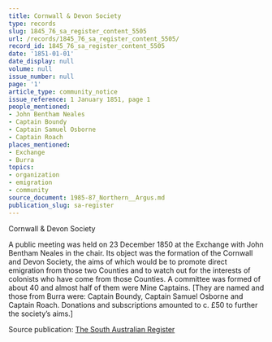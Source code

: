 ```yaml
---
title: Cornwall & Devon Society
type: records
slug: 1845_76_sa_register_content_5505
url: /records/1845_76_sa_register_content_5505/
record_id: 1845_76_sa_register_content_5505
date: '1851-01-01'
date_display: null
volume: null
issue_number: null
page: '1'
article_type: community_notice
issue_reference: 1 January 1851, page 1
people_mentioned:
- John Bentham Neales
- Captain Boundy
- Captain Samuel Osborne
- Captain Roach
places_mentioned:
- Exchange
- Burra
topics:
- organization
- emigration
- community
source_document: 1985-87_Northern__Argus.md
publication_slug: sa-register
---
```


Cornwall & Devon Society

A public meeting was held on 23 December 1850 at the Exchange with John Bentham Neales in the chair.  Its object was the formation of the Cornwall and Devon Society, the aims of which would be to promote direct emigration from those two Counties and to watch out for the interests of colonists who have come from those Counties.  A committee was formed of about 40 and almost half of them were Mine Captains.  [They are named and those from Burra were: Captain Boundy, Captain Samuel Osborne and Captain Roach.  Donations and subscriptions amounted to c. £50 to further the society’s aims.]

Source publication: [The South Australian Register](/publications/sa-register/)
